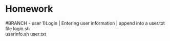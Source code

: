# Homework

#BRANCH - user
1)Login | Entering user information | append into a user.txt file
	login.sh	
	userinfo.sh
	user.txt
